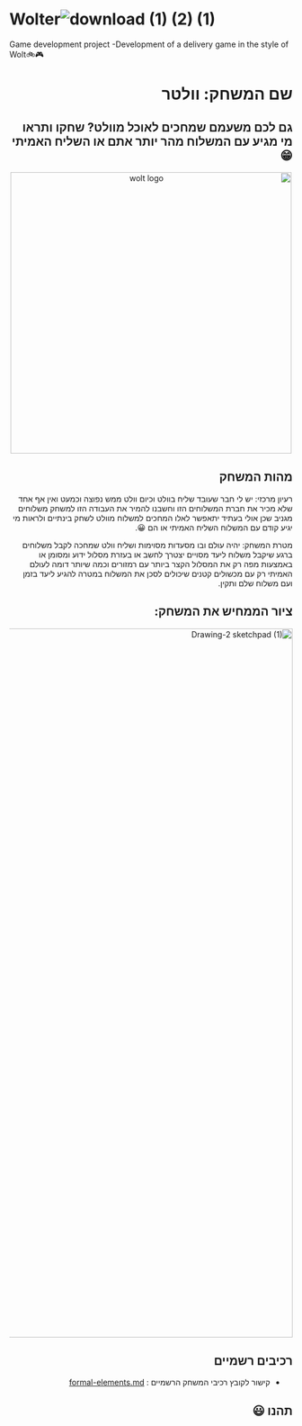 # Wolter![download (1) (2) (1)](https://user-images.githubusercontent.com/73976733/226823692-bb523cc8-adc8-4c56-bfff-83fbfa226319.jpeg)




Game development project -Development of a delivery game in the style of Wolt:bike::video_game:

<div dir='rtl' lang='he'>

# שם המשחק: וולטר
  

## גם לכם משעמם שמחכים לאוכל מוולט? שחקו ותראו מי מגיע עם המשלוח מהר יותר אתם או השליח האמיתי :grin: ##


  <p align="center">
    <img width="500" src="https://user-images.githubusercontent.com/73976733/226822343-26da4a5f-c885-4583-aaa1-cc3edebc45e7.jpeg" alt="wolt logo">
</p>

## מהות המשחק
רעיון מרכזי: יש לי חבר שעובד שליח בוולט וכיום וולט ממש נפוצה וכמעט ואין אף אחד שלא מכיר את חברת המשלוחים הזו וחשבנו להמיר את העבודה הזו למשחק משלוחים מגניב שכן אולי בעתיד יתאפשר לאלו המחכים למשלוח מוולט לשחק בינתיים ולראות מי יגיע קודם עם המשלוח השליח האמיתי או הם 😀.

מטרת המשחק: יהיה עולם ובו מסעדות מסוימות ושליח וולט שמחכה לקבל משלוחים ברגע שיקבל משלוח ליעד מסויים יצטרך לחשב או בעזרת מסלול ידוע ומסומן או באמצעות מפה רק את המסלול הקצר ביותר עם רמזורים וכמה שיותר דומה לעולם האמיתי רק עם מכשולים קטנים שיכולים לסכן את המשלוח במטרה להגיע ליעד בזמן ועם משלוח שלם ותקין.
 
## ציור הממחיש את המשחק:

<img width="1260" alt="Drawing-2 sketchpad (1)" src="https://user-images.githubusercontent.com/73976733/226821369-7789929d-abfc-4b4a-951f-f431b3a93d08.png">





## רכיבים רשמיים
* קישור לקובץ רכיבי המשחק הרשמיים :
[formal-elements.md](https://github.com/GameDev-K-G/Wolter/blob/main/formal-elements.md)
 


## תהנו :smiley:
</div>

